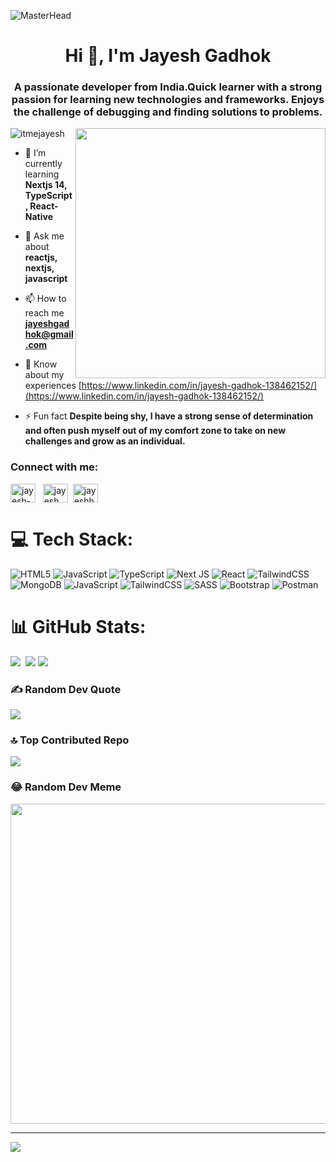 ![MasterHead](https://github.com/itmejayesh/itmejayesh/assets/103041733/939e539c-f1cb-4492-b81e-01722a8c2051)


<h1 align="center">Hi 👋, I'm Jayesh Gadhok</h1>
<h3 align="center">A passionate developer from India.Quick learner with a strong passion for learning new technologies and frameworks. Enjoys the challenge of debugging and finding solutions to problems.</h3>

<img align="right" width="400" src="[https://cdn.myportfolio.com/2fcfcb103788251450a8304378dffded/a62c047f-8369-493c-ab14-71ef51bebc55_rw_1200.gif?h=e8c7ce55b326319eaca316cc1e74518f](https://anuragbhardwaj.netlify.app/codingguy.gif)"/>

<p align="left"> <img src="https://komarev.com/ghpvc/?username=itmejayesh&label=Profile%20views&color=0e75b6&style=flat" alt="itmejayesh" /> </p>

- 🌱 I’m currently learning **Nextjs 14, TypeScript, React-Native**

- 💬 Ask me about **reactjs, nextjs, javascript**

- 📫 How to reach me **jayeshgadhok@gmail.com**

- 📄 Know about my experiences [https://www.linkedin.com/in/jayesh-gadhok-138462152/](https://www.linkedin.com/in/jayesh-gadhok-138462152/)

- ⚡ Fun fact **Despite being shy, I have a strong sense of determination and often push myself out of my comfort zone to take on new challenges and grow as an individual.**

<h3 align="left">Connect with me:</h3>
<p align="left">
<a href="https://linkedin.com/in/jayesh-gadhok-138462152" target="blank"><img align="center" src="https://raw.githubusercontent.com/rahuldkjain/github-profile-readme-generator/master/src/images/icons/Social/linked-in-alt.svg" alt="jayesh-gadhok-138462152" height="30" width="40" /></a> &nbsp;
<a href="https://fb.com/jayesh.gadhok" target="blank"><img align="center" src="https://raw.githubusercontent.com/rahuldkjain/github-profile-readme-generator/master/src/images/icons/Social/facebook.svg" alt="jayesh.gadhok" height="30" width="40" /></a>&nbsp;
<a href="https://instagram.com/jayeshhere_" target="blank"><img align="center" src="https://raw.githubusercontent.com/rahuldkjain/github-profile-readme-generator/master/src/images/icons/Social/instagram.svg" alt="jayeshhere_" height="30" width="40" /></a>&nbsp;
</p>

# 💻 Tech Stack:
![HTML5](https://img.shields.io/badge/html5-%23E34F26.svg?style=for-the-badge&logo=html5&logoColor=white) ![JavaScript](https://img.shields.io/badge/javascript-%23323330.svg?style=for-the-badge&logo=javascript&logoColor=%23F7DF1E) ![TypeScript](https://img.shields.io/badge/typescript-%23007ACC.svg?style=for-the-badge&logo=typescript&logoColor=white) ![Next JS](https://img.shields.io/badge/Next-black?style=for-the-badge&logo=next.js&logoColor=white) ![React](https://img.shields.io/badge/react-%2320232a.svg?style=for-the-badge&logo=react&logoColor=%2361DAFB) ![TailwindCSS](https://img.shields.io/badge/tailwindcss-%2338B2AC.svg?style=for-the-badge&logo=tailwind-css&logoColor=white) ![MongoDB](https://img.shields.io/badge/MongoDB-%234ea94b.svg?style=for-the-badge&logo=mongodb&logoColor=white) ![JavaScript](https://img.shields.io/badge/javascript-%23323330.svg?style=for-the-badge&logo=javascript&logoColor=%23F7DF1E) ![TailwindCSS](https://img.shields.io/badge/tailwindcss-%2338B2AC.svg?style=for-the-badge&logo=tailwind-css&logoColor=white) ![SASS](https://img.shields.io/badge/SASS-hotpink.svg?style=for-the-badge&logo=SASS&logoColor=white) ![Bootstrap](https://img.shields.io/badge/bootstrap-%23563D7C.svg?style=for-the-badge&logo=bootstrap&logoColor=white) ![Postman](https://img.shields.io/badge/Postman-FF6C37?style=for-the-badge&logo=postman&logoColor=white)

# 📊 GitHub Stats:
![](https://github-readme-stats.vercel.app/api?username=itmejayesh&theme=dark&hide_border=false&include_all_commits=false&count_private=false)&nbsp;
![](https://github-readme-streak-stats.herokuapp.com/?user=itmejayesh&theme=dark&hide_border=false)
![](https://github-readme-stats.vercel.app/api/top-langs/?username=itmejayesh&theme=dark&hide_border=false&include_all_commits=false&count_private=false&layout=compact)

### ✍️ Random Dev Quote
![](https://quotes-github-readme.vercel.app/api?type=horizontal&theme=radical)

### 🔝 Top Contributed Repo
![](https://github-contributor-stats.vercel.app/api?username=itmejayesh&limit=5&theme=dark&combine_all_yearly_contributions=true)

### 😂 Random Dev Meme
<img src="https://rm.up.railway.app/" width="512px"/>

---
[![](https://visitcount.itsvg.in/api?id=itmejayesh&icon=0&color=0)](https://visitcount.itsvg.in)

<!-- Proudly created with GPRM ( https://gprm.itsvg.in ) -->
